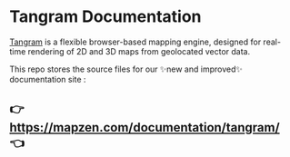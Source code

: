 # Tangram Documentation

[Tangram](http://mapzen.com/tangram) is a flexible browser-based mapping engine, designed for real-time rendering of 2D and 3D maps from geolocated vector data.

This repo stores the source files for our ✨new and improved✨ documentation site :

## 👉 https://mapzen.com/documentation/tangram/ 👈
